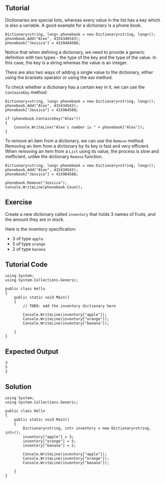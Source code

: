 Tutorial
--------

Dictionaries are special lists, whereas every value in the list has a key which is also a variable. A good example
for a dictionary is a phone book.

    Dictionary<string, long> phonebook = new Dictionary<string, long>();
    phonebook.Add("Alex", 4154346543);
    phonebook["Jessica"] = 4159484588;

Notice that when defining a dictionary, we need to provide a generic definition with two types - the type of
the key and the type of the value. In this case, the key is a string whereas the value is an integer.

There are also two ways of adding a single value to the dictionary, either using the brackets operator
or using the `Add` method.

To check whether a dictionary has a certain key in it, we can use the `ContainsKey` method:

    Dictionary<string, long> phonebook = new Dictionary<string, long>();
    phonebook.Add("Alex", 415434543);
    phonebook["Jessica"] = 415984588;

    if (phonebook.ContainsKey("Alex"))
    {
        Console.WriteLine("Alex's number is " + phonebook["Alex"]);
    }

To remove an item from a dictionary, we can use the `Remove` method. Removing an item from
a dictionary by its key is fast and very efficient. When removing an item from a `List` using its value,
the process is slow and inefficient, unlike the dictionary `Remove` function.

    Dictionary<string, long> phonebook = new Dictionary<string, long>();
    phonebook.Add("Alex", 415434543);
    phonebook["Jessica"] = 415984588;

    phonebook.Remove("Jessica");
    Console.WriteLine(phonebook.Count);

Exercise
--------

Create a new dictionary called `inventory` that holds 3 names of fruits, and the amount they are in stock.

Here is the inventory specification:

* 3 of type `apple`
* 5 of type `orange`
* 2 of type `banana`

Tutorial Code
-------------

    using System;
    using System.Collections.Generic;

    public class Hello
    {
        public static void Main()
        {
            // TODO: add the inventory dictionary here

            Console.WriteLine(inventory["apple"]);
            Console.WriteLine(inventory["orange"]);
            Console.WriteLine(inventory["banana"]);

        }
    }


Expected Output
---------------

    3
    5
    2

Solution
--------

    using System;
    using System.Collections.Generic;

    public class Hello
    {
        public static void Main()
        {
            Dictionary<string, int> inventory = new Dictionary<string, int>();
            inventory["apple"] = 3;
            inventory["orange"] = 5;
            inventory["banana"] = 2;

            Console.WriteLine(inventory["apple"]);
            Console.WriteLine(inventory["orange"]);
            Console.WriteLine(inventory["banana"]);

        }
    }
